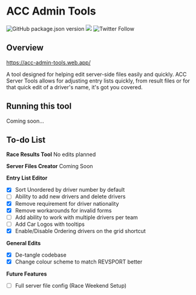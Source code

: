 
# ACC Admin Tools

![GitHub package.json version](https://img.shields.io/github/package-json/v/brexite/ACC-Admin-Tools)
[![](https://img.shields.io/discord/565048515357835264.svg?logo=discord&colorB=7289DA&label=Revsport%20Discord%20\(yum\))](https://discord.gg/UNWPSGVa)
![Twitter Follow](https://img.shields.io/twitter/follow/brexite?color=%23000000&logoColor=%23111111&style=social)

## Overview

https://acc-admin-tools.web.app/

A tool designed for helping edit server-side files easily and quickly. ACC Server Tools allows for adjusting entry lists quickly, from result files or for that quick edit of a driver's name, it's got you covered.

## Running this tool

Coming soon...

## To-do List

**Race Results Tool**
No edits planned

**Server Files Creator**
Coming Soon

**Entry List Editor**
 - [x] Sort Unordered by driver number by default
 - [ ] Ability to add new drivers and delete drivers
 - [x] Remove requirement for driver nationality
 - [x] Remove workarounds for invalid forms
 - [ ] Add ability to work with multiple drivers per team
 - [ ] Add Car Logos with tooltips
 - [x] Enable/Disable Ordering drivers on the grid shortcut

**General Edits**
 - [x] De-tangle codebase
 - [x] Change colour scheme to match REVSPORT better

 **Future Features**
 - [ ] Full server file config (Race Weekend Setup)
